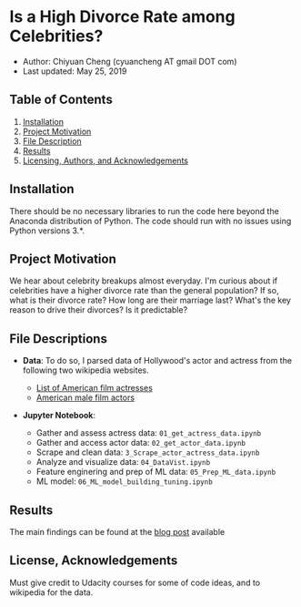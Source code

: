 # Is a High Divorce Rate among Celebrities?

- Author:  Chiyuan Cheng (cyuancheng AT gmail DOT com) 
- Last updated: May 25, 2019

## Table of Contents

1. [Installation](#installation)
2. [Project Motivation](#motivation)
3. [File Description](#files)
4. [Results](#results)
5. [Licensing, Authors, and Acknowledgements](#licensing)

## Installation <a name="installation"></a>

There should be no necessary libraries to run the code here beyond the Anaconda distribution of Python. The code should run with no issues using Python versions 3.*.

## Project Motivation<a name="motivation"></a>

We hear about celebrity breakups almost everyday. I'm curious about if celebrities have a higher divorce rate than the general population? If so, what is their divorce rate? How long are their marriage last? What's the key reason to drive their divorces? Is it predictable?

## File Descriptions <a name="files"></a>

-  **Data**:  To do so, I parsed data of Hollywood's actor and actress from the following two wikipedia websites. 

   * [List of American film actresses](https://en.wikipedia.org/wiki/List_of_American_film_actresses)    
   * [American male film actors](https://en.wikipedia.org/wiki/Category:American_male_film_actors)


- **Jupyter Notebook**:  

	* Gather and assess actress data: `01_get_actress_data.ipynb`
	* Gather and access actor data: `02_get_actor_data.ipynb`
	* Scrape and clean data: `3_Scrape_actor_actress_data.ipynb`
	* Analyze and visualize data: `04_DataVist.ipynb`
	* Feature enginering and prep of ML data:  `05_Prep_ML_data.ipynb`
	* ML model: `06_ML_model_building_tuning.ipynb`


## Results<a name="results"></a>

The main findings can be found at the [blog post](https://medium.com/@u0509421/fifa-19-complete-player-dataset-what-can-we-tell-from-it-f7343fdad020) available



## License, Acknowledgements<a name="licensing"></a>

Must give credit to Udacity courses for some of code ideas, and to wikipedia for the data.


